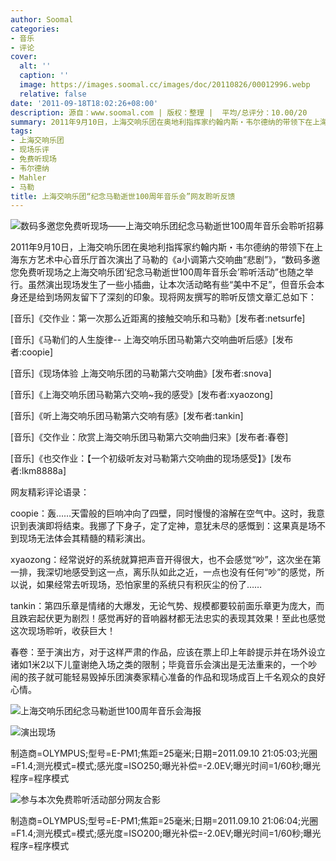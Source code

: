 ```yaml
---
author: Soomal
categories:
- 音乐
- 评论
cover:
  alt: ''
  caption: ''
  image: https://images.soomal.cc/images/doc/20110826/00012996.webp
  relative: false
date: '2011-09-18T18:02:26+08:00'
description: 源自：www.soomal.com | 版权：整理 |  平均/总评分：10.00/20
summary: 2011年9月10日，上海交响乐团在奥地利指挥家约翰内斯・韦尔德纳的带领下在上海东方艺术中心音乐厅首次演出了马勒的《a小调第六交响曲“悲剧”》，“数码多邀您免费听现场之上海交响乐团‘纪念马勒逝世100周年音乐会’聆听活动”也随之举行。虽然演出现场发生了一些小插曲，让本次活动略有些“美中不足”，但音乐会本身……
tags:
- 上海交响乐团
- 现场乐评
- 免费听现场
- 韦尔德纳
- Mahler
- 马勒
title: 上海交响乐团“纪念马勒逝世100周年音乐会”网友聆听反馈
---
```


![数码多邀您免费听现场――上海交响乐团纪念马勒逝世100周年音乐会聆听招募](https://images.soomal.cc/images/doc/20110826/00012995.webp)



2011年9月10日，上海交响乐团在奥地利指挥家约翰内斯・韦尔德纳的带领下在上海东方艺术中心音乐厅首次演出了马勒的《a小调第六交响曲“悲剧”》，“数码多邀您免费听现场之上海交响乐团‘纪念马勒逝世100周年音乐会’聆听活动”也随之举行。虽然演出现场发生了一些小插曲，让本次活动略有些“美中不足”，但音乐会本身还是给到场网友留下了深刻的印象。现将网友撰写的聆听反馈文章汇总如下：


[音乐]《交作业：第一次那么近距离的接触交响乐和马勒》[发布者:netsurfe]

[音乐]《马勒们的人生旋律-- 上海交响乐团马勒第六交响曲听后感》[发布者:coopie]

[音乐]《现场体验 上海交响乐团的马勒第六交响曲》[发布者:snova]

[音乐]《上海交响乐团马勒第六交响~我的感受》[发布者:xyaozong]

[音乐]《听上海交响乐团马勒第六交响有感》[发布者:tankin]

[音乐]《交作业：欣赏上海交响乐团马勒第六交响曲归来》[发布者:春卷]

[音乐]《也交作业：【一个初级听友对马勒第六交响曲的现场感受】》[发布者:lkm8888a]



网友精彩评论语录：


coopie：轰……天雷般的巨响冲向了四壁，同时慢慢的溶解在空气中。这时，我意识到表演即将结束。我挪了下身子，定了定神，意犹未尽的感慨到：这果真是场不到现场无法体会其精髓的精彩演出。

xyaozong：经常说好的系统就算把声音开得很大，也不会感觉“吵”，这次坐在第一排，我深切地感受到这一点，离乐队如此之近，一点也没有任何“吵”的感觉，所以说，如果经常去听现场，恐怕家里的系统只有积灰尘的份了……

tankin：第四乐章是情绪的大爆发，无论气势、规模都要较前面乐章更为庞大，而且跌宕起伏更为剧烈！感觉再好的音响器材都无法忠实的表现其效果！至此也感觉这次现场聆听，收获巨大！

春卷：至于演出方，对于这样严肃的作品，应该在票上印上年龄提示并在场外设立诸如1米2以下儿童谢绝入场之类的限制；毕竟音乐会演出是无法重来的，一个吵闹的孩子就可能轻易毁掉乐团演奏家精心准备的作品和现场成百上千名观众的良好心情。


![上海交响乐团纪念马勒逝世100周年音乐会海报](https://images.soomal.cc/images/doc/20110826/00012996.webp)





![演出现场](https://images.soomal.cc/images/doc/20110918/00013562.webp)

制造商=OLYMPUS;型号=E-PM1;焦距=25毫米;日期=2011.09.10 21:05:03;光圈=F1.4;测光模式=模式;感光度=ISO250;曝光补偿=-2.0EV;曝光时间=1/60秒;曝光程序=程序模式



![参与本次免费聆听活动部分网友合影](https://images.soomal.cc/images/doc/20110918/00013563.webp)

制造商=OLYMPUS;型号=E-PM1;焦距=25毫米;日期=2011.09.10 21:06:04;光圈=F1.4;测光模式=模式;感光度=ISO200;曝光补偿=-2.0EV;曝光时间=1/60秒;曝光程序=程序模式